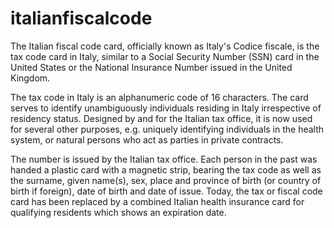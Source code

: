 # italianfiscalcode
The Italian fiscal code card, officially known as Italy's Codice fiscale, is the tax code card in Italy, similar to a Social Security Number (SSN) card in the United States or the National Insurance Number issued in the United Kingdom. 

The tax code in Italy is an alphanumeric code of 16 characters. The card serves to identify unambiguously individuals residing in Italy irrespective of residency status. Designed by and for the Italian tax office, it is now used for several other purposes, e.g. uniquely identifying individuals in the health system, or natural persons who act as parties in private contracts.

The number is issued by the Italian tax office. Each person in the past was handed a plastic card with a magnetic strip, bearing the tax code as well as the surname, given name(s), sex, place and province of birth (or country of birth if foreign), date of birth and date of issue. Today, the tax or fiscal code card has been replaced by a combined Italian health insurance card for qualifying residents which shows an expiration date.


